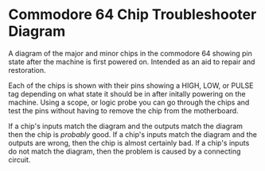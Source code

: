 # Commodore 64 Chip Troubleshooter Diagram

A diagram of the major and minor chips in the commodore 64 showing pin state after the machine is first powered on. Intended as an aid to repair and restoration.

Each of the chips is shown with their pins showing a HIGH, LOW, or PULSE tag depending on what state it should be in after
initally powering on the machine. Using a scope, or logic probe you can go through the chips and test the pins without having
to remove the chip from the motherboard.

If a chip's inputs match the diagram and the outputs match the diagram then the chip is *probably* good.
If a chip's inputs match the diagram and the outputs are wrong, then the chip is almost certainly bad.
If a chip's inputs do not match the diagram, then the problem is caused by a connecting circuit.

